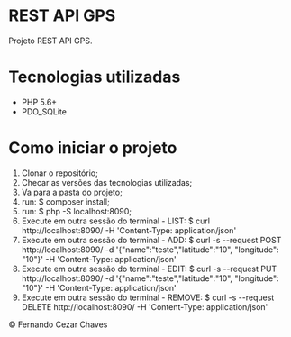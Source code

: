  REST API GPS
=====================

Projeto REST API GPS.

Tecnologias utilizadas
========================

* PHP 5.6+
* PDO_SQLite

Como iniciar o projeto
========================

1. Clonar o repositório;
2. Checar as versões das tecnologias utilizadas;
3. Va para a pasta do projeto;
4. run: $ composer install;
5. run: $ php -S localhost:8090;
6. Execute em outra sessão do terminal - LIST: $ curl http://localhost:8090/ -H 'Content-Type: application/json'
7. Execute em outra sessão do terminal - ADD: $ curl -s --request POST http://localhost:8090/ -d '{"name":"teste","latitude":"10", "longitude": "10"}' -H 'Content-Type: application/json'
8. Execute em outra sessão do terminal - EDIT: $ curl -s --request PUT http://localhost:8090/ -d '{"name":"teste","latitude":"10", "longitude": "10"}' -H 'Content-Type: application/json'
9. Execute em outra sessão do terminal - REMOVE: $ curl -s --request DELETE http://localhost:8090/ -H 'Content-Type: application/json'

© Fernando Cezar Chaves
